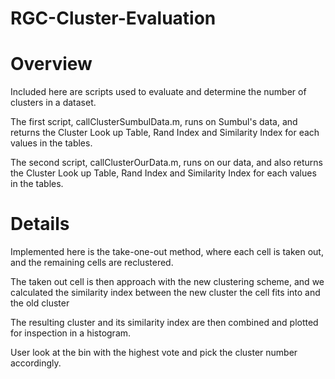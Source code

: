 # RGC-Cluster-Evaluation
# Overview
Included here are scripts used to evaluate and determine the number of clusters in a dataset. 

The first script, callClusterSumbulData.m, runs on Sumbul's data, and returns the Cluster Look up Table, Rand Index and Similarity Index for each values in the tables. 

The second script, callClusterOurData.m, runs on our data, and also returns the Cluster Look up Table, Rand Index and Similarity Index for each values in the tables.

# Details
Implemented here is the take-one-out method, where each cell is taken out, and the remaining cells are reclustered. 

The taken out cell is then approach with the new clustering scheme, and we calculated the similarity index between the new cluster the cell fits into and the old cluster

The resulting cluster and its similarity index are then combined and plotted for inspection in a histogram.

User look at the bin with the highest vote and pick the cluster number accordingly.




